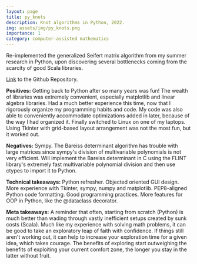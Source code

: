 ```yaml
---
layout: page
title: py_knots
description: Knot algorithms in Python, 2022.
img: assets/img/py_knots.png
importance: 1
category: computer-assisted mathematics
---
```


Re-implemented the generalized Seifert matrix algorithm from my summer research in Python, upon discovering several bottlenecks coming from the scarcity of good Scala libraries. 

[Link](https://github.com/Chinmaya-Kausik/py_knots) to the Github Repository.

**Positives:** Getting back to Python after so many years was fun! The wealth of libraries was extremely convenient, especially matplotlib and linear algebra libraries. Had a much better experience this time, now that I rigorously organize my programming habits and code. My code was also able to conveniently accommodate optimizations added in later, because of the way I had organized it. Finally switched to Linux on one of my laptops. Using Tkinter with grid-based layout arrangement was not the most fun, but it worked out.

**Negatives:** Sympy. The Bareiss determinant algorithm has trouble with large matrices since sympy's division of multivariable polynomials is not very efficient. Will implement the Bareiss determinant in C using the FLINT library's extremely fast multivariable polynomial division and then use ctypes to import it to Python.

**Technical takeaways:** Python refresher. Objected oriented GUI design. More experience with Tkinter, sympy, numpy and matplotlib. PEP8-aligned Python code formatting. Good programming practices. More features for OOP in Python, like the @dataclass decorator. 

**Meta takeaways:** A reminder that often, starting from scratch (Python) is much better than wading through vastly inefficient setups created by sunk costs (Scala). Much like my experience with solving math problems, it can be good to take an exploratory leap of faith with confidence. If things still aren't working out, it can help to increase your exploration time for a given idea, which takes courage. The benefits of exploring start outweighing the benefits of exploiting your current comfort zone, the longer you stay in the latter without fruit.

